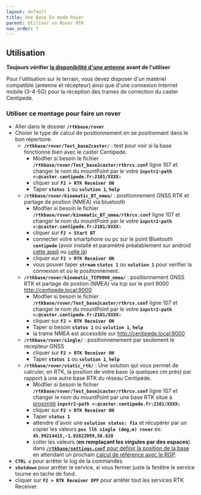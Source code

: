 ```yaml
---
layout: default
title: Une Base En mode Rover
parent: Utiliser un Rover RTK
nav_order: 7
---
```


## Utilisation

**Toujours vérifier [la disponibilité d'une antenne](https://centipede.fr) avant de l'utiliser**

Pour l'utilisation sur le terrain, vous devez disposer d'un matériel compatible (antenne et récepteur) ainsi que d'une connexion Internet mobile (3-4-5G) pour la réception des trames de correction du caster Centipede.

### Utiliser ce montage pour faire un rover

* Aller dans le dossier **```/rtkbase/rover```**
* Choisir le type de calcul de positionnement en se positionnant dans le bon répertoire:
  * **```/rtkbase/rover/Test_base2caster/```** : test pour voir si la base fonctionne bien avec le caster Centipede.
    * Modfier si besoin le fichier **```/rtkbase/rover/Test_base2caster/rtkrcv.conf```** ligne 107 et changer le nom du mountPoint par le votre **```inpstr2-path =:@caster.centipede.fr:2101/XXXX:```**
    * cliquer sur **```F2 > RTK Receiver ON```**
    * Taper **```status 1```** ou **```solution 1```**, **```help```**
  * **```/rtkbase/rover/kinematic_BT_nmea/```** : positionnement GNSS RTK et partage de postion (NMEA) via bluetooth
    * Modfier si besoin le fichier **```/rtkbase/rover/kinematic_BT_nmea/rtkrcv.conf```** ligne 107 et changer le nom du mountPoint par le votre **```inpstr2-path =:@caster.centipede.fr:2101/XXXX:```**
    * cliquer sur **```F2 > Start BT```** 
    * connecter votre smartphone ou pc sur le point Bluetooth **```centipede```** (avoir installé et paramètré préalablement sur android [cette appli](https://play.google.com/store/apps/details?id=de.mobilej.btgps&hl=fr) ou [celle là](https://play.google.com/store/apps/details?id=googoo.android.btgps&hl=fr))
    * cliquer sur **```F2 > RTK Receiver ON```**
    * vous pouver taper **```stream```** **```status 1```** ou **```solution 1```** pour verifier la connexion et ou le positionnement.
  * **```/rtkbase/rover/kinematic_TCP9000_nmea/```** : positionnement GNSS RTK et partage de postion (NMEA) via tcp sur le port 9000 http://centipede.local:9000
    * Modfier si besoin le fichier **```/rtkbase/rover/Test_base2caster/rtkrcv.conf```** ligne 107 et changer le nom du mountPoint par le votre **```inpstr2-path =:@caster.centipede.fr:2101/XXXX:```**
    * cliquer sur **```F2 > RTK Receiver ON```**
    * Taper si besoin **```status 1```** ou **```solution 1```**, **```help```**
    * la trame NMEA est accessible sur http://centipede.local:9000
  * **```/rtkbase/rover/single/```** : positionnenement par seulement le recepteur GNSS
    * cliquer sur **```F2 > RTK Receiver ON```**
    * Taper **```status 1```** ou **```solution 1```**, **```help```**
  * **```/rtkbase/rover/static_rtk/```** : Une solution qui vous permet de calculer, en RTK, la position de votre base (à quelques cm près) par rapport à une autre base RTK du réseau Centipède.
    * Modfier si besoin le fichier **```/rtkbase/rover/Test_base2caster/rtkrcv.conf```** ligne 107 et changer le nom du mountPoint par une base RTK situé à [proximité](https://centipede.fr) **```inpstr2-path =:@caster.centipede.fr:2101/XXXX:```**
    * cliquer sur **```F2 > RTK Receiver ON```**
    * Taper **```status 1```**
    * attendre d'avoir une **```solution status: fix```** et récupérer par un copier les valeurs **```pos llh single (deg,m) rover```** ex: **```45.99214415,-1.02822099,56.620 ```**
    * coller les valeurs (**en remplaçant les virgules par des espaces**) dans [**```/rtkbase/settings.conf```** pour définir la position de la base](https://github.com/jancelin/rtkbase/wiki/3.-Param%C3%A9trage#installation-initiale) en attendant un prochain [calcul de référence avec le RGP](https://github.com/jancelin/centipede/blob/master/docs/4_positionnement.md#43-r%C3%A9cup%C3%A9rer-les-donn%C3%A9es-du-rgp).
* **```CTRL c```**  pour arrêter le log de la commandes
* **```shutdown```** pour arrêter le service, si vous fermer juste la fenêtre le service tourne en tache de fond.
* cliquer sur **```F2 > RTK Receiver OFF```** pour arrêter tout les services RTK Receiver.




